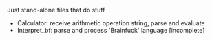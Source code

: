Just stand-alone files that do stuff

* Calculator: receive arithmetic operation string, parse and evaluate
* Interpret_bf: parse and process 'Brainfuck' language [incomplete]
